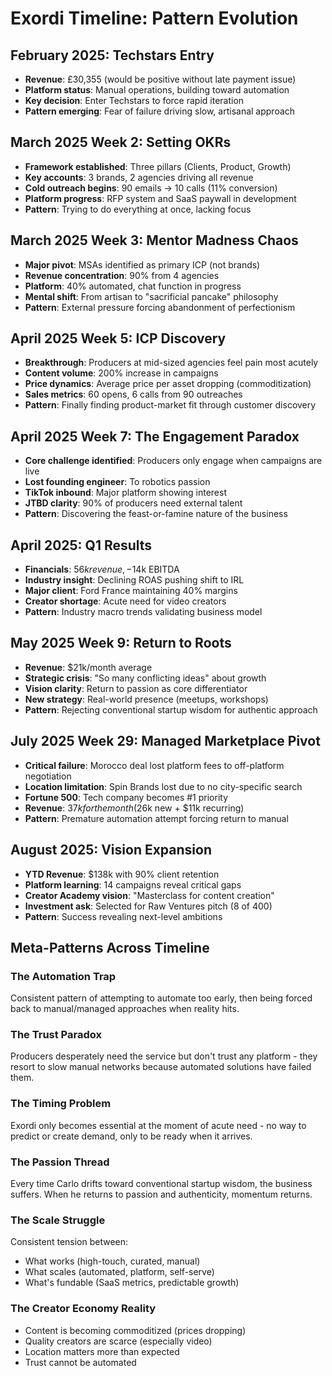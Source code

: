 # Exordi Timeline: Pattern Evolution

## February 2025: Techstars Entry
- **Revenue**: £30,355 (would be positive without late payment issue)
- **Platform status**: Manual operations, building toward automation
- **Key decision**: Enter Techstars to force rapid iteration
- **Pattern emerging**: Fear of failure driving slow, artisanal approach

## March 2025 Week 2: Setting OKRs
- **Framework established**: Three pillars (Clients, Product, Growth)
- **Key accounts**: 3 brands, 2 agencies driving all revenue
- **Cold outreach begins**: 90 emails → 10 calls (11% conversion)
- **Platform progress**: RFP system and SaaS paywall in development
- **Pattern**: Trying to do everything at once, lacking focus

## March 2025 Week 3: Mentor Madness Chaos
- **Major pivot**: MSAs identified as primary ICP (not brands)
- **Revenue concentration**: 90% from 4 agencies
- **Platform**: 40% automated, chat function in progress
- **Mental shift**: From artisan to "sacrificial pancake" philosophy
- **Pattern**: External pressure forcing abandonment of perfectionism

## April 2025 Week 5: ICP Discovery
- **Breakthrough**: Producers at mid-sized agencies feel pain most acutely
- **Content volume**: 200% increase in campaigns
- **Price dynamics**: Average price per asset dropping (commoditization)
- **Sales metrics**: 60 opens, 6 calls from 90 outreaches
- **Pattern**: Finally finding product-market fit through customer discovery

## April 2025 Week 7: The Engagement Paradox
- **Core challenge identified**: Producers only engage when campaigns are live
- **Lost founding engineer**: To robotics passion
- **TikTok inbound**: Major platform showing interest
- **JTBD clarity**: 90% of producers need external talent
- **Pattern**: Discovering the feast-or-famine nature of the business

## April 2025: Q1 Results
- **Financials**: $56k revenue, -$14k EBITDA
- **Industry insight**: Declining ROAS pushing shift to IRL
- **Major client**: Ford France maintaining 40% margins
- **Creator shortage**: Acute need for video creators
- **Pattern**: Industry macro trends validating business model

## May 2025 Week 9: Return to Roots
- **Revenue**: $21k/month average
- **Strategic crisis**: "So many conflicting ideas" about growth
- **Vision clarity**: Return to passion as core differentiator
- **New strategy**: Real-world presence (meetups, workshops)
- **Pattern**: Rejecting conventional startup wisdom for authentic approach

## July 2025 Week 29: Managed Marketplace Pivot
- **Critical failure**: Morocco deal lost platform fees to off-platform negotiation
- **Location limitation**: Spin Brands lost due to no city-specific search
- **Fortune 500**: Tech company becomes #1 priority
- **Revenue**: $37k for the month ($26k new + $11k recurring)
- **Pattern**: Premature automation attempt forcing return to manual

## August 2025: Vision Expansion
- **YTD Revenue**: $138k with 90% client retention
- **Platform learning**: 14 campaigns reveal critical gaps
- **Creator Academy vision**: "Masterclass for content creation"
- **Investment ask**: Selected for Raw Ventures pitch (8 of 400)
- **Pattern**: Success revealing next-level ambitions

## Meta-Patterns Across Timeline

### The Automation Trap
Consistent pattern of attempting to automate too early, then being forced back to manual/managed approaches when reality hits.

### The Trust Paradox
Producers desperately need the service but don't trust any platform - they resort to slow manual networks because automated solutions have failed them.

### The Timing Problem
Exordi only becomes essential at the moment of acute need - no way to predict or create demand, only to be ready when it arrives.

### The Passion Thread
Every time Carlo drifts toward conventional startup wisdom, the business suffers. When he returns to passion and authenticity, momentum returns.

### The Scale Struggle
Consistent tension between:
- What works (high-touch, curated, manual)
- What scales (automated, platform, self-serve)
- What's fundable (SaaS metrics, predictable growth)

### The Creator Economy Reality
- Content is becoming commoditized (prices dropping)
- Quality creators are scarce (especially video)
- Location matters more than expected
- Trust cannot be automated